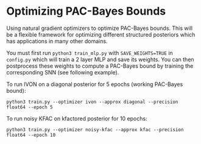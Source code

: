 # Optimizing PAC-Bayes Bounds
Using natural gradient optimizers to optimize PAC-Bayes bounds. This will be a flexible framework for optimizing different structured posteriors which has applications in many other domains.


You must first run 
``python3 train_mlp.py``
with ``SAVE_WEIGHTS=TRUE`` in  ``config.py`` which will train a 2 layer MLP and save its weights. You can then postprocess these weights to 
compute a PAC-Bayes bound by training the corresponding SNN (see following example).

To run IVON on a diagonal posterior for 5 epochs (working PAC-Bayes bound):

``python3 train.py --optimizer ivon --approx diagonal --precision float64 --epoch 5``

To run noisy KFAC on kfactored posterior for 10 epochs:

``python3 train.py --optimizer noisy-kfac --approx kfac --precision float64 --epoch 10``

